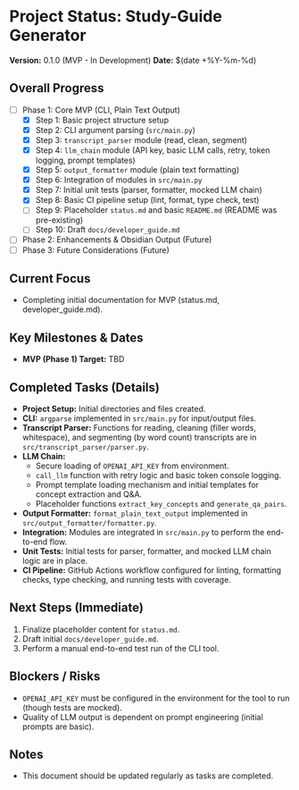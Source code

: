# Project Status: Study-Guide Generator

**Version:** 0.1.0 (MVP - In Development)
**Date:** $(date +%Y-%m-%d)

## Overall Progress

- [ ] Phase 1: Core MVP (CLI, Plain Text Output)
  - [X] Step 1: Basic project structure setup
  - [X] Step 2: CLI argument parsing (`src/main.py`)
  - [X] Step 3: `transcript_parser` module (read, clean, segment)
  - [X] Step 4: `llm_chain` module (API key, basic LLM calls, retry, token logging, prompt templates)
  - [X] Step 5: `output_formatter` module (plain text formatting)
  - [X] Step 6: Integration of modules in `src/main.py`
  - [X] Step 7: Initial unit tests (parser, formatter, mocked LLM chain)
  - [X] Step 8: Basic CI pipeline setup (lint, format, type check, test)
  - [ ] Step 9: Placeholder `status.md` and basic `README.md` (README was pre-existing)
  - [ ] Step 10: Draft `docs/developer_guide.md`
- [ ] Phase 2: Enhancements & Obsidian Output (Future)
- [ ] Phase 3: Future Considerations (Future)

## Current Focus

- Completing initial documentation for MVP (status.md, developer_guide.md).

## Key Milestones & Dates

*   **MVP (Phase 1) Target:** TBD

## Completed Tasks (Details)

*   **Project Setup:** Initial directories and files created.
*   **CLI:** `argparse` implemented in `src/main.py` for input/output files.
*   **Transcript Parser:** Functions for reading, cleaning (filler words, whitespace), and segmenting (by word count) transcripts are in `src/transcript_parser/parser.py`.
*   **LLM Chain:** 
    *   Secure loading of `OPENAI_API_KEY` from environment.
    *   `call_llm` function with retry logic and basic token console logging.
    *   Prompt template loading mechanism and initial templates for concept extraction and Q&A.
    *   Placeholder functions `extract_key_concepts` and `generate_qa_pairs`.
*   **Output Formatter:** `format_plain_text_output` implemented in `src/output_formatter/formatter.py`.
*   **Integration:** Modules are integrated in `src/main.py` to perform the end-to-end flow.
*   **Unit Tests:** Initial tests for parser, formatter, and mocked LLM chain logic are in place.
*   **CI Pipeline:** GitHub Actions workflow configured for linting, formatting checks, type checking, and running tests with coverage.

## Next Steps (Immediate)

1.  Finalize placeholder content for `status.md`.
2.  Draft initial `docs/developer_guide.md`.
3.  Perform a manual end-to-end test run of the CLI tool.

## Blockers / Risks

-   `OPENAI_API_KEY` must be configured in the environment for the tool to run (though tests are mocked).
-   Quality of LLM output is dependent on prompt engineering (initial prompts are basic).

## Notes

*   This document should be updated regularly as tasks are completed. 
